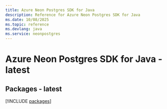 ```yaml
---
title: Azure Neon Postgres SDK for Java
description: Reference for Azure Neon Postgres SDK for Java
ms.date: 10/08/2025
ms.topic: reference
ms.devlang: java
ms.service: neonpostgres
---
```

# Azure Neon Postgres SDK for Java - latest
## Packages - latest
[!INCLUDE [packages](neon-postgres-index.md)]